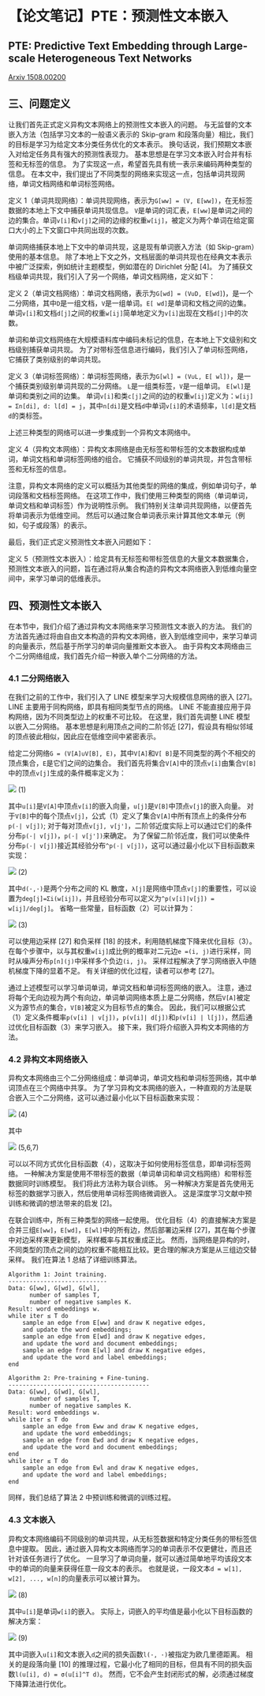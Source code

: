 # 【论文笔记】PTE：预测性文本嵌入

## PTE: Predictive Text Embedding through Large-scale Heterogeneous Text Networks

[Arxiv 1508.00200](https://arxiv.org/abs/1508.00200/)

## 三、问题定义

让我们首先正式定义异构文本网络上的预测性文本嵌入的问题。 与无监督的文本嵌入方法（包括学习文本的一般语义表示的 Skip-gram 和段落向量）相比，我们的目标是学习为给定文本分类任务优化的文本表示。 换句话说，我们预期文本嵌入对给定任务具有强大的预测性表现力。 基本思想是在学习文本嵌入时合并有标签和无标签的信息。 为了实现这一点，希望首先具有统一表示来编码两种类型的信息。 在本文中，我们提出了不同类型的网络来实现这一点，包括单词共现网络，单词文档网络和单词标签网络。

定义 1（单词共现网络）：单词共现网络，表示为`G[ww] = (V, E[ww])`，在无标签数据的本地上下文中捕获单词共现信息。 `V`是单词的词汇表，`E[ww]`是单词之间的边的集合。单词`v[i]`和`v[j]`之间的边缘的权重`w[ij]`，被定义为两个单词在给定窗口大小的上下文窗口中共同出现的次数。

单词网络捕获本地上下文中的单词共现，这是现有单词嵌入方法（如 Skip-gram）使用的基本信息。 除了本地上下文之外，文档层面的单词共现也在经典文本表示中被广泛探索，例如统计主题模型，例如潜在的 Dirichlet 分配 [4]。 为了捕获文档级单词共现，我们引入了另一个网络，单词文档网络，定义如下：

定义 2（单词文档网络）：单词文档网络，表示为`G[wd] = (V∪D, E[wd]`)，是一个二分网络，其中`D`是一组文档，`V`是一组单词。`E[ wd]`是单词和文档之间的边集。 单词`v[i]`和文档`d[j]`之间的权重`w[ij]`简单地定义为`v[i]`出现在文档`d[j]`中的次数。

单词和单词文档网络在大规模语料库中编码未标记的信息，在本地上下文级别和文档级别捕获单词共现。 为了对带标签信息进行编码，我们引入了单词标签网络，它捕获了类别级别的单词共现。

定义 3（单词标签网络）：单词标签网络，表示为`G[wl] = (V∪L, E[ wl])`，是一个捕获类别级别单词共现的二分网络。 `L`是一组类标签，`V`是一组单词。 `E[wl]`是单词和类别之间的边集。 单词`v[i]`和类`c[j]`之间的边的权重`w[ij]`定义为：`w[ij] = Σn[di], d: l[d] = j`，其中`n[di]`是文档`d`中单词`v[i]`的术语频率，`l[d]`是文档`d`的类标签。

上述三种类型的网络可以进一步集成到一个异构文本网络中。

定义 4（异构文本网络）：异构文本网络是由无标签和带标签的文本数据构成单词，单词文档和单词标签网络的组合。 它捕获不同级别的单词共现，并包含带标签和无标签的信息。

注意，异构文本网络的定义可以概括为其他类型的网络的集成，例如单词句子，单词段落和文档标签网络。 在这项工作中，我们使用三种类型的网络（单词单词，单词文档和单词标签）作为说明性示例。 我们特别关注单词共现网络，以便首先将单词表示为低维空间。 然后可以通过聚合单词表示来计算其他文本单元（例如，句子或段落）的表示。

最后，我们正式定义预测性文本嵌入问题如下：

定义 5（预测性文本嵌入）：给定具有无标签和带标签信息的大量文本数据集合，预测性文本嵌入的问题，旨在通过将从集合构造的异构文本网络嵌入到低维向量空间中，来学习单词的低维表示。

## 四、预测性文本嵌入

在本节中，我们介绍了通过异构文本网络来学习预测性文本嵌入的方法。 我们的方法首先通过将由自由文本构造的异构文本网络，嵌入到低维空间中，来学习单词的向量表示，然后基于所学习的单词向量推断文本嵌入。 由于异构文本网络由三个二分网络组成，我们首先介绍一种嵌入单个二分网络的方法。

### 4.1 二分网络嵌入

在我们之前的工作中，我们引入了 LINE 模型来学习大规模信息网络的嵌入 [27]。 LINE 主要用于同构网络，即具有相同类型节点的网络。 LINE 不能直接应用于异构网络，因为不同类型边上的权重不可比较。 在这里，我们首先调整 LINE 模型以嵌入二分网络。 基本思想是利用顶点之间的二阶邻近 [27]，假设具有相似邻域的顶点彼此相似，因此应在低维空间中紧密表示。

给定二分网络`G = (V[A]∪V[B], E)`，其中`V[A]`和`V[ B]`是不同类型的两个不相交的顶点集合，`E`是它们之间的边集合。 我们首先将集合`V[A]`中的顶点`v[i]`由集合`V[B]`中的顶点`v[j]`生成的条件概率定义为：

![](img/pte-eq1.png) (1)

其中`u[i]`是`V[A]`中顶点`v[i]`的嵌入向量，`u[j]`是`V[B]`中顶点`v[j]`的嵌入向量。 对于`V[B]`中的每个顶点`v[j]`，公式（1）定义了集合`V[A]`中所有顶点上的条件分布`p(·| v[j])`; 对于每对顶点`v[j], v[j']`，二阶邻近度实际上可以通过它们的条件分布`p(·| v[j])`，`p(·| v[j'])`来确定。 为了保留二阶邻近度，我们可以使条件分布`p(·| v[j])`接近其经验分布`^p(·| v[j])`，这可以通过最小化以下目标函数来实现：

![](img/pte-eq2.png) (2)

其中`d(·,·)`是两个分布之间的 KL 散度，`λ[j]`是网络中顶点`v[j]`的重要性，可以设置为`deg[j]=Σi(w[ij])`，并且经验分布可以定义为`^p(v[i]|v[j]) = w[ij]/deg[j]`。 省略一些常量，目标函数（2）可以计算为：

![](img/pte-eq3.png) (3)

可以使用边采样 [27] 和负采样 [18] 的技术，利用随机梯度下降来优化目标（3）。 在每个步骤中，以与其权重`w[ij]`成比例的概率对二元边`e =(i, j)`进行采样，同时从噪声分布`p[n](j)`中采样多个负边`(i, j)`。 采样过程解决了学习网络嵌入中随机梯度下降的显着不足。 有关详细的优化过程，读者可以参考 [27]。

通过上述模型可以学习单词单词，单词文档和单词标签网络的嵌入。 注意，通过将每个无向边视为两个有向边，单词单词网络本质上是二分网络，然后`V[A]`被定义为源节点的集合，`V[B]`被定义为目标节点的集合。 因此，我们可以根据公式（1）定义条件概率`p(v[i] | v[j])`，`p(v[i]| d[j])`和`p(v[i] | l[j])`，然后通过优化目标函数（3）来学习嵌入。 接下来，我们将介绍嵌入异构文本网络的方法。

### 4.2 异构文本网络嵌入

异构文本网络由三个二分网络组成：单词单词，单词文档和单词标签网络，其中单词顶点在三个网络中共享。 为了学习异构文本网络的嵌入，一种直观的方法是联合嵌入三个二分网络，这可以通过最小化以下目标函数来实现：

![](img/pte-eq4.png) (4)

其中

![](img/pte-eq5.png) (5,6,7)

可以以不同方式优化目标函数（4），这取决于如何使用标签信息，即单词标签网络。 一种解决方案是使用不带标签的数据（单词单词和单词文档网络）和带标签数据同时训练模型。 我们将此方法称为联合训练。 另一种解决方案是首先使用无标签的数据学习嵌入，然后使用单词标签网络微调嵌入。 这是深度学习文献中预训练和微调的想法带来的启发 [2]。

在联合训练中，所有三种类型的网络一起使用。 优化目标（4）的直接解决方案是合并三组`E[ww]`，`E[wd]`，`E[wl]`中的所有边，然后部署边采样 [27]，其在每个步骤中对边采样来更新模型， 采样概率与其权重成正比。 然而，当网络是异构的时，不同类型的顶点之间的边的权重不能相互比较。更合理的解决方案是从三组边交替采样。 我们在算法 1 总结了详细训练算法。

```
Algorithm 1: Joint training.
----------------------------
Data: G[ww], G[wd], G[wl], 
      number of samples T, 
      number of negative samples K.
Result: word embeddings w.
while iter ≤ T do
    sample an edge from E[ww] and draw K negative edges,
    and update the word embeddings;
    sample an edge from E[wd] and draw K negative edges,
    and update the word and document embeddings;
    sample an edge from E[wl] and draw K negative edges,
    and update the word and label embeddings;
end

Algorithm 2: Pre-training + Fine-tuning.
----------------------------------------
Data: G[ww], G[wd], G[wl], 
      number of samples T, 
      number of negative samples K.
Result: word embeddings w.
while iter ≤ T do
    sample an edge from Eww and draw K negative edges,
    and update the word embeddings;
    sample an edge from Ewd and draw K negative edges,
    and update the word and document embeddings;
end
while iter ≤ T do
    sample an edge from Ewl and draw K negative edges,
    and update the word and label embeddings;
end
```

同样，我们总结了算法 2 中预训练和微调的训练过程。

### 4.3 文本嵌入

异构文本网络编码不同级别的单词共现，从无标签数据和特定分类任务的带标签信息中提取。 因此，通过嵌入异构文本网络而学习的单词表示不仅更健壮，而且还针对该任务进行了优化。 一旦学习了单词向量，就可以通过简单地平均该段文本中的单词的向量来获得任意一段文本的表示。 也就是说，一段文本`d = w[1], w[2], ..., w[n]`的向量表示可以被计算为。

![](img/pte-eq8.png) (8)

其中`u[i]`是单词`w[i]`的嵌入。 实际上，词嵌入的平均值是最小化以下目标函数的解决方案：

![](img/pte-eq9.png) (9)

其中词嵌入`u[i]`和文本嵌入`d`之间的损失函数`l(·, ·)`被指定为欧几里德距离。 相关的是段落向量 [10] 的推理过程，它最小化了相同的目标，但具有不同的损失函数`l(u[i], d) = σ(u[i]^T d)`。 然而，它不会产生封闭形式的解，必须通过梯度下降算法进行优化。

